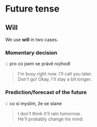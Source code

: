 # Future tense

## Will

We use **will** in two cases.

### Momentary decision

💡 pro co jsem se právě rozhodl

> I'm busy right now. I'll call you later. <br/>
> Don't go! Okay, I'll stay a bit longer. <br/>

### Prediction/forecast of the future

💡 co si myslím, že se stane

> I don't think it'll rain tomorrow. <br/>
> He'll probably change his mind. <br/>

